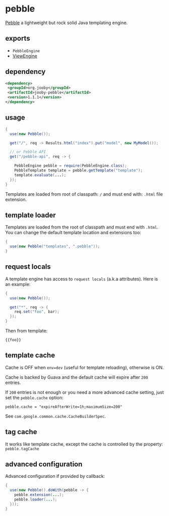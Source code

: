 # pebble

<a href="http://www.mitchellbosecke.com/pebble">Pebble</a> a lightweight but rock solid Java templating engine.

## exports

* ```PebbleEngine```
* [ViewEngine](/apidocs/org/jooby/View.Engine.html)

## dependency

```xml
<dependency>
 <groupId>org.jooby</groupId>
 <artifactId>jooby-pebble</artifactId>
 <version>1.1.1</version>
</dependency>
```

## usage

```java
{
  use(new Pebble());

  get("/", req -> Results.html("index").put("model", new MyModel());

  // or Pebble API
  get("/pebble-api", req -> {

    PebbleEngine pebble = require(PebbleEngine.class);
    PebbleTemplate template = pebble.getTemplate("template");
    template.evaluate(...);
  });
}
```

Templates are loaded from root of classpath: ```/``` and must end with: ```.html``` file extension.

## template loader

Templates are loaded from the root of classpath and must end with ```.html```. You can change the default template location and extensions too:

```java
{
  use(new Pebble("templates", ".pebble"));
}
```

## request locals

A template engine has access to ```request locals``` (a.k.a attributes). Here is an example:

```java
{
  use(new Pebble());

  get("*", req -> {
    req.set("foo", bar);
  });
}
```

Then from template:

```
{{foo}}
```

## template cache

Cache is OFF when ```env=dev``` (useful for template reloading), otherwise is ON.

Cache is backed by Guava and the default cache will expire after ```200``` entries.

If ```200``` entries is not enough or you need a more advanced cache setting, just set the ```pebble.cache``` option:

```
pebble.cache = "expireAfterWrite=1h;maximumSize=200"
```

See ```com.google.common.cache.CacheBuilderSpec```.

## tag cache

It works like template cache, except the cache is controlled by the property: ```pebble.tagCache```

## advanced configuration

Advanced configuration if provided by callback:

```java
{
  use(new Pebble().doWith(pebble -> {
    pebble.extension(...);
    pebble.loader(...);
  }));
}
```
